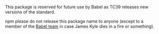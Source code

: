 This package is reserved for future use by Babel as TC39 releases new versions of the standard.

npm please do not release this package name to anyone (except to a member of the [Babel team](https://github.com/orgs/babel/people) in case James Kyle dies in a fire or something).
